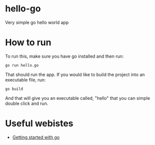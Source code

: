 # hello-go
Very simple go hello world app

# How to run
To run this, make sure you have go installed and then run:
```
go run hello.go
```
That should run the app. If you would like to build the project into an executable file, run:
```
go build
```
And that will give you an executable called, "hello" that you can simple double click and run. 

# Useful webistes
- [Getting started with go](https://go.dev/learn/)